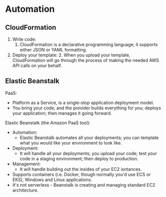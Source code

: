 # Automation

## CloudFormation

1. Write code:
   1. CloudFormation is a declarative programming language; it supports either JSON or YAML formatting.
2. Deploy your template:
   2. When you upload your template, CloudFormation will go through the process of making the needed AWS API calls on your behalf.

## Elastic Beanstalk

PaaS:
- Platform as a Service, is a single-stop application deployment model.
- You bring your code, and the provider builds everything for you; deploys your application; then manages it going forward.

Elastic Beanstalk (the Amazon PaaS tool):
- Automation:
  - Elastic Beanstalk automates all your deployments; you can template what you would like your environment to look like.
- Deployment:
  - It will handle all your deployments; you upload your code; test your code in a staging environment; then deploy to production.
- Management:
  - It will handle building out the insides of your EC2 isntances.
- Supports containers (i.e. Docker, though normally you'd use ECS or EKS), Windows and Linux applications.
- It's not serverless - Beanstalk is creating and managing standard EC2 architecture.